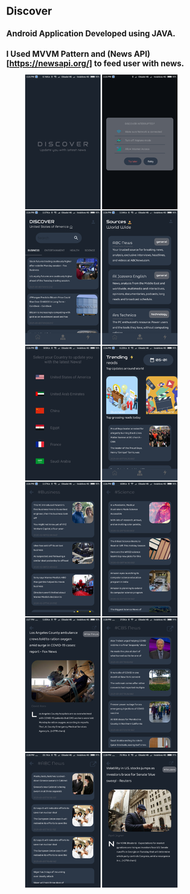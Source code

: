 # Discover
  
  ## Android Application Developed using JAVA.
  ## I Used MVVM Pattern and (News API)[https://newsapi.org/] to feed user with news.

<p align="center">
  <img src="Discover Screenshots/Screenshot_2021-01-05-14-25-54-206_com.example.discover.png" width="200" title="Splash Screen">
  <img src="Discover Screenshots/Screenshot_2021-01-05-14-25-42-709_com.example.discover.png" width="200" title="No Connection Screen">
  <img src="Discover Screenshots/Screenshot_2021-01-05-14-26-12-702_com.example.discover.png" width="200" title="Home Screen">
  <img src="Discover Screenshots/Screenshot_2021-01-05-14-26-25-623_com.example.discover.png" width="200" title="Resources Screen">
  <img src="Discover Screenshots/Screenshot_2021-01-05-14-26-32-170_com.example.discover.png" width="200" title="User Country Screen">
  <img src="Discover Screenshots/Screenshot_2021-01-05-14-26-40-804_com.example.discover.png" width="200" title="Trending News Screen">
  <img src="Discover Screenshots/Screenshot_2021-01-05-14-26-45-229_com.example.discover.png" width="200" title="Search Screen">
  <img src="Discover Screenshots/Screenshot_2021-01-05-14-26-56-897_com.example.discover.png" width="200" title="Search Screen">
  <img src="Discover Screenshots/Screenshot_2021-01-05-14-27-29-910_com.example.discover.png" width="200" title="Awesome Display News Screen">
  <img src="Discover Screenshots/Screenshot_2021-01-05-14-28-22-280_com.example.discover.png" width="200" title="Display Resource Screen">
  <img src="Discover Screenshots/Screenshot_2021-01-05-14-28-27-564_com.example.discover.png" width="200" title="ABC-NEWS">
  <img src="Discover Screenshots/Screenshot_2021-01-05-14-28-47-485_com.example.discover.png" width="200" title="">
</p>
